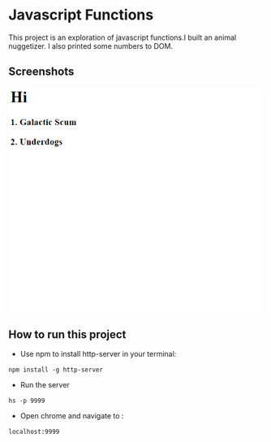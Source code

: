 # Javascript Functions
This project is an exploration of javascript functions.I built an animal nuggetizer. I also printed some numbers to DOM.


## Screenshots
![main screen shot](./screenshots/js-functions-main.PNG)

## How to run this project
* Use npm to install http-server in your terminal:
```
npm install -g http-server
```
* Run the server
```
hs -p 9999
```
* Open chrome and navigate to :
```
localhost:9999
```

